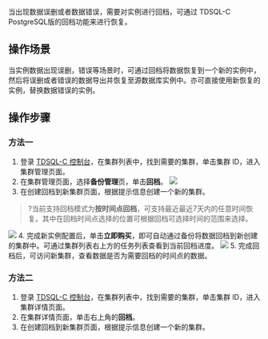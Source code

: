 
当出现数据误删或者数据错误，需要对实例进行回档，可通过 TDSQL-C PostgreSQL版的回档功能来进行恢复。

## 操作场景
当实例数据出现误删，错误等场景时，可通过回档将数据恢复到一个新的实例中，然后将误删或者错误的数据导出并恢复至源数据库实例中。亦可直接使用新恢复的实例，替换数据错误的实例。

## 操作步骤
### 方法一
1. 登录 [TDSQL-C 控制台](https://console.cloud.tencent.com/cynosdb?dbType=POSTGRESQL)，在集群列表中，找到需要的集群，单击集群 ID，进入集群管理页面。
2. 在集群管理页面，选择**备份管理**页，单击**回档**。
![](https://main.qcloudimg.com/raw/785dae9ace78afc9a39dd5c305250ba4.png)
3. 在创建回档到新集群页面，根据提示信息创建一个新的集群。
>?当前支持回档模式为**按时间点回档**，可支持最近最近7天内的任意时间恢复。其中在回档时间点选择的位置可根据回档可选择时间的范围来选择。
>
![](https://main.qcloudimg.com/raw/9067c96b55504b2e95ccf1084d5da13d.png)
4. 完成新实例配置后，单击**立即购买**，即可自动通过备份将数据回档到新创建的集群中。可通过集群列表右上方的任务列表查看到当前回档进度。
![](https://main.qcloudimg.com/raw/cfdb680fee6d7a27a7e9cba722709ddd.png)
5. 完成回档后，可访问新集群，查看数据是否为需要回档的时间点的数据。

### 方法二
1. 登录 [TDSQL-C 控制台](https://console.cloud.tencent.com/cynosdb?dbType=POSTGRESQL)，在集群列表中，找到需要的集群，单击集群 ID，进入集群详情页面。
2. 在集群详情页面，单击右上角的**回档**。
3. 在创建回档到新集群页面，根据提示信息创建一个新的集群。
